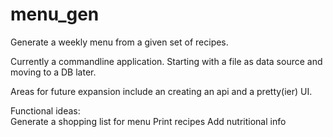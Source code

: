 # menu_gen
Generate a weekly menu from a given set of recipes.

Currently a commandline application.  Starting with a file as data source and moving to a DB later.  

Areas for future expansion include an creating an api and a pretty(ier) UI.  

Functional ideas:  
Generate a shopping list for menu
Print recipes
Add nutritional info
